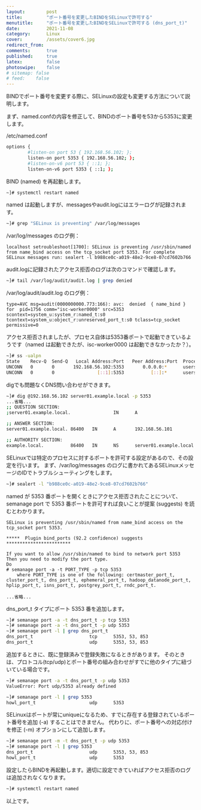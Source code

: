 ```yaml
---
layout:        post
title:         "ポート番号を変更したBINDをSELinuxで許可する"
menutitle:     "ポート番号を変更したBINDをSELinuxで許可する (dns_port_t)"
date:          2021-11-08
category:      Linux
cover:         /assets/cover6.jpg
redirect_from:
comments:      true
published:     true
latex:         false
photoswipe:    false
# sitemap: false
# feed:    false
---
```


BINDでポート番号を変更する際に、SELinuxの設定も変更する方法について説明します。

まず、named.confの内容を修正して、BINDのポート番号を53から5353に変更します。

/etc/named.conf
```bash
options {
        #listen-on port 53 { 192.168.56.102; };
        listen-on port 5353 { 192.168.56.102; };
        #listen-on-v6 port 53 { ::1; };
        listen-on-v6 port 5353 { ::1; };
```
BIND (named) を再起動します。
```bash
~]# systemctl restart named
```
named は起動しますが、messagesやaudit.logにはエラーログが記録されます。
```bash
~]# grep "SELinux is preventing" /var/log/messages
```
/var/log/messages のログ例：
```
localhost setroubleshoot[1700]: SELinux is preventing /usr/sbin/named from name_bind access on the tcp_socket port 5353. For complete SELinux messages run: sealert -l b988ce0c-a019-48e2-9ce8-07cd7602b766
```
audit.logに記録されたアクセス拒否のログは次のコマンドで確認します。
```bash
~]# tail /var/log/audit/audit.log | grep denied
```
/var/log/audit/audit.log のログ例：
```
type=AVC msg=audit(0000000000.773:166): avc:  denied  { name_bind } for  pid=1756 comm="isc-worker0000" src=5353 scontext=system_u:system_r:named_t:s0 tcontext=system_u:object_r:unreserved_port_t:s0 tclass=tcp_socket permissive=0
```
アクセス拒否されましたが、プロセス自体は5353番ポートで起動できているようです（named は起動できたが、isc-worker0000 は起動できなかったか？）。
```bash
~]# ss -ualpn
State    Recv-Q  Send-Q   Local Address:Port   Peer Address:Port  Process
UNCONN   0       0       192.168.56.102:5353       0.0.0.0:*      users:(("named",pid=1756,fd=512))
UNCONN   0       0                [::1]:5353          [::]:*      users:(("named",pid=1756,fd=513))
```
digでも問題なくDNS問い合わせができます。
```bash
~]# dig @192.168.56.102 server01.example.local -p 5353
...省略...
;; QUESTION SECTION:
;server01.example.local.                IN      A

;; ANSWER SECTION:
server01.example.local. 86400   IN      A       192.168.56.101

;; AUTHORITY SECTION:
example.local.          86400   IN      NS      server01.example.local.
```

SELinuxでは特定のプロセスに対するポートを許可する設定があるので、その設定を行います。
まず、/var/log/messages のログに書かれてあるSELinuxメッセージのIDでトラブルシューティングをします。
```bash
~]# sealert -l "b988ce0c-a019-48e2-9ce8-07cd7602b766"
```
named が 5353 番ポートを開くときにアクセス拒否されたことについて、semanage port で 5353 番ポートを許可すれば良いことが提案 (suggests) を読むとわかります。
```
SELinux is preventing /usr/sbin/named from name_bind access on the tcp_socket port 5353.

*****  Plugin bind_ports (92.2 confidence) suggests   ************************

If you want to allow /usr/sbin/named to bind to network port 5353
Then you need to modify the port type.
Do
# semanage port -a -t PORT_TYPE -p tcp 5353
    where PORT_TYPE is one of the following: certmaster_port_t, cluster_port_t, dns_port_t, ephemeral_port_t, hadoop_datanode_port_t, hplip_port_t, isns_port_t, postgrey_port_t, rndc_port_t.

...省略...
```
dns_port_t タイプにポート 5353 番を追加します。
```bash
~]# semanage port -a -t dns_port_t -p tcp 5353
~]# semanage port -a -t dns_port_t -p udp 5353
~]# semanage port -l | grep dns_port_t
dns_port_t                     tcp      5353, 53, 853
dns_port_t                     udp      5353, 53, 853
```
追加するときに、既に登録済みで登録失敗になるときがあります。
そのときは、プロトコル(tcp/udp)とポート番号の組み合わせがすでに他のタイプに紐づいている場合です。
```bash
~]# semanage port -a -t dns_port_t -p udp 5353
ValueError: Port udp/5353 already defined

~]# semanage port -l | grep 5353
howl_port_t                    udp      5353
```
SELinuxはポートが常にuniqueになるため、すでに存在する登録されているポート番号を追加 (-a) することはできません。
代わりに、ポート番号への対応付けを修正 (-m) オプションにして追加します。
```bash
~]# semanage port -m -t dns_port_t -p udp 5353
~]# semanage port -l | grep 5353
dns_port_t                     udp      5353, 53, 853
howl_port_t                    udp      5353
```
設定したらBINDを再起動します。適切に設定できていればアクセス拒否のログは追加されなくなります。
```bash
~]# systemctl restart named
```
以上です。
